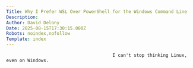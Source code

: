```yaml
---
Title: Why I Prefer WSL Over PowerShell for the Windows Command Line
Description: 
Author: David Delony
Date: 2025-08-15T17:30:15.000Z
Robots: noindex,nofollow
Template: index
---
```


                                            I can't stop thinking Linux, even on Windows.
                                        